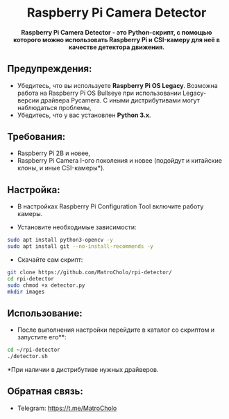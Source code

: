 <h1 align="center">Raspberry Pi Camera Detector</h1>
<h4 align="center">Raspberry Pi Camera Detector - это Python-скрипт, с помощью которого можно использовать Raspberry Pi и CSI-камеру для неё в качестве детектора движения.</h4>

## Предупреждения:
- Убедитесь, что вы используете **Raspberry Pi OS Legacy**. Возможна работа на Raspberry Pi OS Bullseye при использовании Legacy-версии драйвера Pycamera. С иными дистрибутивами могут наблюдаться проблемы,
- Убедитесь, что у вас установлен **Python 3.x**.

## Требования:
- Raspberry Pi 2B и новее,
- Raspberry Pi Camera I-ого поколения и новее (подойдут и китайские клоны, и иные CSI-камеры*).

## Настройка:

- В настройках Raspberry Pi Configuration Tool включите работу камеры.

- Установите необходимые зависимости:
```sh
sudo apt install python3-opencv -y
sudo apt install git --no-install-recommends -y
```

- Скачайте сам скрипт:
```sh
git clone https://github.com/MatroCholo/rpi-detector/
cd rpi-detector
sudo chmod +x detector.py
mkdir images
```

## Использование:
- После выполнения настройки перейдите в каталог со скриптом и запустите его**:
```sh
cd ~/rpi-detector
./detector.sh
```

*При наличии в дистрибутиве нужных драйверов.

## Обратная связь:
- Telegram: https://t.me/MatroCholo
